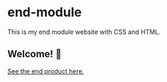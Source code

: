 # end-module

This is my end module website with CSS and HTML.
  ## Welcome! 👋
<a href="https://grigspeed93.github.io/end-module/">See the end product here.</a>
